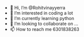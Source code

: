 - 👋 Hi, I’m @Rohitvinayyerra
- 👀 I’m interested in coding a lot
- 🌱 I’m currently learning python
- 💞️ I’m looking to collaborate on ...
- 📫 How to reach me 6301838263

<!---
Rohitvinayyerra/Rohitvinayyerra is a ✨ special ✨ repository because its `README.md` (this file) appears on your GitHub profile.
You can click the Preview link to take a look at your changes.
--->
